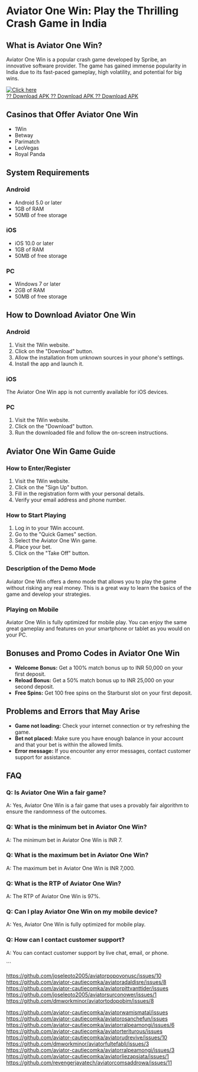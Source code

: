 # Aviator One Win: Play the Thrilling Crash Game in India

## What is Aviator One Win?

Aviator One Win is a popular crash game developed by Spribe, an
innovative software provider. The game has gained immense popularity in
India due to its fast-paced gameplay, high volatility, and potential for
big wins.

[![Click
here](https://readscoops.com/wp-content/uploads/2023/03/Readscoop-aviator-1-1.jpg)](https://traff.sbs/deff)\
[?? Download APK ?? Download APK ?? Download
APK](https://traff.sbs/deff)

## Casinos that Offer Aviator One Win

-   1Win
-   Betway
-   Parimatch
-   LeoVegas
-   Royal Panda

## System Requirements

### Android

-   Android 5.0 or later
-   1GB of RAM
-   50MB of free storage

### iOS

-   iOS 10.0 or later
-   1GB of RAM
-   50MB of free storage

### PC

-   Windows 7 or later
-   2GB of RAM
-   50MB of free storage

## How to Download Aviator One Win

### Android

1.  Visit the 1Win website.
2.  Click on the "Download" button.
3.  Allow the installation from unknown sources in your phone\'s
    settings.
4.  Install the app and launch it.

### iOS

The Aviator One Win app is not currently available for iOS devices.

### PC

1.  Visit the 1Win website.
2.  Click on the "Download" button.
3.  Run the downloaded file and follow the on-screen instructions.

## Aviator One Win Game Guide

### How to Enter/Register

1.  Visit the 1Win website.
2.  Click on the "Sign Up" button.
3.  Fill in the registration form with your personal details.
4.  Verify your email address and phone number.

### How to Start Playing

1.  Log in to your 1Win account.
2.  Go to the "Quick Games" section.
3.  Select the Aviator One Win game.
4.  Place your bet.
5.  Click on the "Take Off" button.

### Description of the Demo Mode

Aviator One Win offers a demo mode that allows you to play the game
without risking any real money. This is a great way to learn the basics
of the game and develop your strategies.

### Playing on Mobile

Aviator One Win is fully optimized for mobile play. You can enjoy the
same great gameplay and features on your smartphone or tablet as you
would on your PC.

## Bonuses and Promo Codes in Aviator One Win

-   **Welcome Bonus:** Get a 100% match bonus up to INR 50,000 on your
    first deposit.
-   **Reload Bonus:** Get a 50% match bonus up to INR 25,000 on your
    second deposit.
-   **Free Spins:** Get 100 free spins on the Starburst slot on your
    first deposit.

## Problems and Errors that May Arise

-   **Game not loading:** Check your internet connection or try
    refreshing the game.
-   **Bet not placed:** Make sure you have enough balance in your
    account and that your bet is within the allowed limits.
-   **Error message:** If you encounter any error messages, contact
    customer support for assistance.

## FAQ

### Q: Is Aviator One Win a fair game?

A: Yes, Aviator One Win is a fair game that uses a provably fair
algorithm to ensure the randomness of the outcomes.

### Q: What is the minimum bet in Aviator One Win?

A: The minimum bet in Aviator One Win is INR 7.

### Q: What is the maximum bet in Aviator One Win?

A: The maximum bet in Aviator One Win is INR 7,000.

### Q: What is the RTP of Aviator One Win?

A: The RTP of Aviator One Win is 97%.

### Q: Can I play Aviator One Win on my mobile device?

A: Yes, Aviator One Win is fully optimized for mobile play.

### Q: How can I contact customer support?

A: You can contact customer support by live chat, email, or phone.

\`\`\`

https://github.com/joseleoto2005/aviatorpopovonusc/issues/10
https://github.com/aviator-cautiecomka/aviatoradaldisre/issues/8
https://github.com/aviator-cautiecomka/aviatorpittvanttider/issues
https://github.com/joseleoto2005/aviatorsurconower/issues/1
https://github.com/dmworkminor/aviatortodopobim/issues/8

https://github.com/aviator-cautiecomka/aviatorwamismatal/issues
https://github.com/aviator-cautiecomka/aviatorosanchefun/issues
https://github.com/aviator-cautiecomka/aviatorralpeamongi/issues/6
https://github.com/aviator-cautiecomka/aviatorteriturous/issues
https://github.com/aviator-cautiecomka/aviatorudrevive/issues/10
https://github.com/dmworkminor/aviatorfultefabli/issues/3
https://github.com/aviator-cautiecomka/aviatorralpeamongi/issues/3
https://github.com/aviator-cautiecomka/aviatorliezapsjata/issues/1
https://github.com/revengerjavatech/aviatorcomsaddrowa/issues/11
